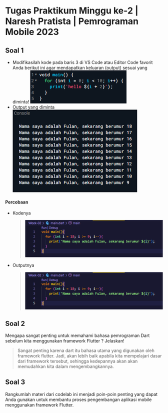 
# Tugas Praktikum Minggu ke-2 | Naresh Pratista | Pemrograman Mobile 2023

## Soal 1
- Modifikasilah kode pada baris 3 di VS Code atau Editor Code favorit Anda berikut ini agar mendapatkan keluaran (output) sesuai yang diminta! 
![Screenshot](/Week-02/docs/soal1_a.png) <br>
- Output yang diminta 
![Screenshot](/Week-02/docs/soal1_b.png) <br>


#### Percobaan
- Kodenya
    >![Screenshot](/Week-02/docs/jawaban1_a.png)

- Outputnya
    >![Screenshot](/Week-02/docs/jawaban1_a.png)

## Soal 2

Mengapa sangat penting untuk memahami bahasa pemrograman Dart sebelum kita menggunakan framework Flutter ? Jelaskan!
> Sangat penting karena dart itu bahasa utama yang digunakan oleh framework flutter. Jadi, akan lebih baik apabila kita mempelajari dasar dari framework tersebut, sehingga kedepannya akan akan memudahkan kita dalam mengembangkannya.

## Soal 3

Rangkumlah materi dari codelab ini menjadi poin-poin penting yang dapat Anda gunakan untuk membantu proses pengembangan aplikasi mobile menggunakan framework Flutter.
> 